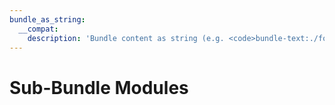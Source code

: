 ```yaml
---
bundle_as_string:
  __compat:
    description: 'Bundle content as string (e.g. <code>bundle-text:./foo.css</code>)'
---
```


# Sub-Bundle Modules
